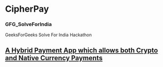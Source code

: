 # CipherPay
### GFG_SolveForIndia

GeeksForGeeks Solve For India Hackathon
## <ins>A Hybrid Payment App which allows both Crypto and Native Currency Payments</ins>
